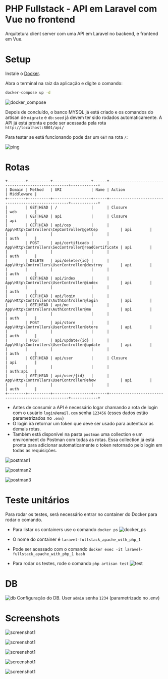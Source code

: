 PHP Fullstack - API em Laravel com Vue no frontend
=====

Arquitetura client server com uma API em Laravel no backend, e frontend em Vue.

Setup
=====

Instale o [Docker](https://docs.docker.com/get-started/).

Abra o terminal na raiz da aplicação e digite o comando:
```sh
docker-compose up -d
```

![docker_compose](_readme_images/1.png)

Depois de concluído, o banco MYSQL já está criado e os comandos do artisan de `migrate` e `db:seed` já devem ter sido rodados automaticamente. A API já está pronta e pode ser acessada pela rota `http://localhost:8001/api/`

Para testar se está funcionando pode dar um `GET` na rota `/`:

![ping](_readme_images/2.png)

Rotas
=====

```
+--------+----------+-----------------+------+----------------------------------------------------+------------+
| Domain | Method   | URI             | Name | Action                                             | Middleware |
+--------+----------+-----------------+------+----------------------------------------------------+------------+
|        | GET|HEAD | /               |      | Closure                                            | web        |
|        | GET|HEAD | api             |      | Closure                                            | api        |
|        | GET|HEAD | api/cep         |      | App\Http\Controllers\CepController@getCep          | api        |
|        |          |                 |      |                                                    | auth       |
|        | POST     | api/certificado |      | App\Http\Controllers\SecController@readCertificate | api        |
|        |          |                 |      |                                                    | auth       |
|        | DELETE   | api/delete/{id} |      | App\Http\Controllers\UserController@destroy        | api        |
|        |          |                 |      |                                                    | auth       |
|        | GET|HEAD | api/index       |      | App\Http\Controllers\UserController@index          | api        |
|        |          |                 |      |                                                    | auth       |
|        | GET|HEAD | api/login       |      | App\Http\Controllers\AuthController@login          | api        |
|        | GET|HEAD | api/me          |      | App\Http\Controllers\AuthController@me             | api        |
|        |          |                 |      |                                                    | auth       |
|        | POST     | api/store       |      | App\Http\Controllers\UserController@store          | api        |
|        |          |                 |      |                                                    | auth       |
|        | POST     | api/update/{id} |      | App\Http\Controllers\UserController@update         | api        |
|        |          |                 |      |                                                    | auth       |
|        | GET|HEAD | api/user        |      | Closure                                            | api        |
|        |          |                 |      |                                                    | auth:api   |
|        | GET|HEAD | api/user/{id}   |      | App\Http\Controllers\UserController@show           | api        |
|        |          |                 |      |                                                    | auth       |
+--------+----------+-----------------+------+----------------------------------------------------+------------+

```

- Antes de consumir a API é necessário logar chamando a rota de login com o usuário `login@email.com` senha `123456` (esses dados estão parametrizados no `.env`)
- O login irá retornar um token que deve ser usado para autenticar as demais rotas.
- Também está disponível na pasta `postman` uma collection e um environment do Postman com todas as rotas. Essa collection já está pronta para adicionar automaticamente o token retornado pelo login em todas as requisições.

![postman1](_readme_images/8.png)

![postman2](_readme_images/3.png)

![postman3](_readme_images/7.png)

Teste unitários
=====

Para rodar os testes, será necessário entrar no container do Docker para rodar o comando.

- Para listar os containers use o comando `docker ps`
![docker_ps](_readme_images/4.png)

- O nome do container é `laravel-fullstack_apache_with_php_1`
- Pode ser acessado com o comando `docker exec -it laravel-fullstack_apache_with_php_1 bash`

- Para rodar os testes, rode o comando `php artisan test`
![test](_readme_images/5.png)

DB
=====
![db](_readme_images/6.png)
Configuração do DB. User `admin` senha `1234` (parametrizado no .env)

Screenshots
=====

![screenshot1](_readme_images/9.png)

![screenshot1](_readme_images/10.png)

![screenshot1](_readme_images/11.png)

![screenshot1](_readme_images/12.png)

![screenshot1](_readme_images/13.png)
